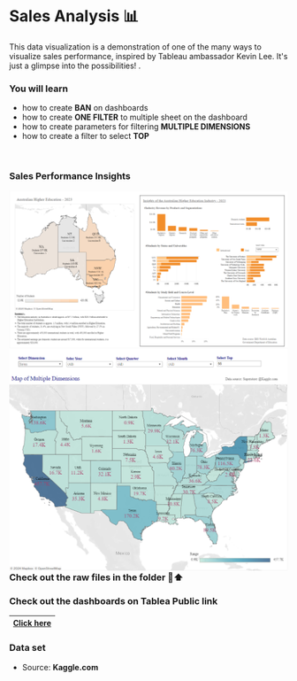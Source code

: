 <p>
  <h1 align="left"><b>Sales Analysis 📊 </b></h1>
<a align="left">This data visualization is a demonstration of one of the many ways to visualize sales performance, inspired by Tableau ambassador Kevin Lee. It's just a glimpse into the possibilities! </a>. 
</p>

### You will learn
-  how to create **BAN** on dashboards
-  how to create **ONE FILTER** to multiple sheet on the dashboard
-  how to create parameters for filtering **MULTIPLE DIMENSIONS**
-  how to create a filter to select **TOP**

  <br>

  
### Sales Performance Insights 
<a target="">
  <img align="left" alt="" src="https://github.com/DJJamsran/images/blob/main/dashboard_HE.png" width="1000"/>
</a>

 <br>
 
 <a target="">
  <img align="left" alt="" src="https://github.com/DJJamsran/images/blob/main/dashboard_sales_map1.png" width="1000"/>
</a>

 <br>
 
### Check out the raw files in the folder 📂⬆️
### Check out the dashboards on Tablea Public link

|[Click here](https://public.tableau.com/app/profile/jamsran.davaajav/vizzes/)|
|---|


  ### Data set
- Source: **Kaggle.com** 
